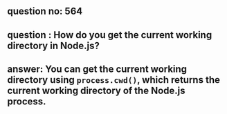 
      
## question no: 564

## question : How do you get the current working directory in Node.js?

## answer: You can get the current working directory using `process.cwd()`, which returns the current working directory of the Node.js process.
      